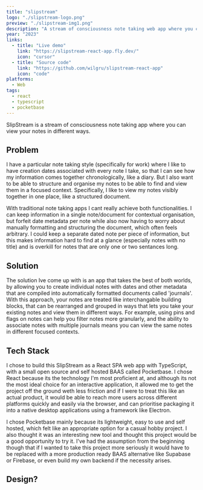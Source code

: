 ```yaml
---
title: "slipstream"
logo: "./slipstream-logo.png"
preview: "./slipstream-img1.png"
description: "A stream of consciousness note taking web app where you can view your notes in different ways"
year: "2023"
links:
  - title: "Live demo"
    link: "https://slipstream-react-app.fly.dev/"
    icon: "cursor"
  - title: "Source code"
    link: "https://github.com/wilgru/slipstream-react-app"
    icon: "code"
platforms:
  - Web
tags:
  - react
  - typescript
  - pocketbase
---
```


SlipStream is a stream of consciousness note taking app where you can view your notes in different ways.

## Problem

I have a particular note taking style (specifically for work) where I like to have creation dates associated with every note I take, so that I can see how my information comes together chronologically, like a diary. But I also want to be able to structure and organise my notes to be able to find and view them in a focused context. Specifically, I like to view my notes visibly together in one place, like a structured document.

With traditional note taking apps I cant really achieve both functionalities. I can keep information in a single note/document for contextual organisation, but forfeit date metadata per note while also now having to worry about manually formatting and structuring the document, which often feels arbitrary. I could keep a separate dated note per piece of information, but this makes information hard to find at a glance (especially notes with no title) and is overkill for notes that are only one or two sentances long.

## Solution

The solution Ive come up with is an app that takes the best of both worlds, by allowing you to create individual notes with dates and other metadata that are compiled into automatically formatted documents called 'journals'. With this approach, your notes are treated like interchangable building blocks, that can be rearranged and grouped in ways that lets you take your existing notes and view them in different ways. For example, using pins and flags on notes can help you filter notes more granularly, and the ability to associate notes with multiple journals means you can view the same notes in different focused contexts.

## Tech Stack

I chose to build this SlipStream as a React SPA web app with TypeScript, with a small open source and self hosted BAAS called Pocketbase. I chose React because its the technology I'm most proficient at, and although its not the most ideal choice for an interactive application, it allowed me to get the project off the ground weth less friction and if I were to treat this like an actual product, it would be able to reach more users across different platforms quickly and easily via the browser, and can prioritise packaging it into a native desktop applications using a framework like Electron.

I chose Pocketbase mainly because its lightweight, easy to use and self hosted, which felt like an appropriate option for a casual hobby project. I also thought it was an interesting new tool and thought this project would be a good opportunity to try it. I've had the assumption from the beginning though that if I wanted to take this project more seriously it would have to be replaced with a more production ready BAAS alternative like Supabase or Firebase, or even build my own backend if the necessity arises.

## Design?
